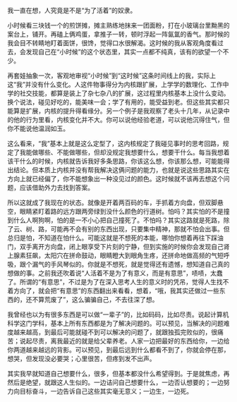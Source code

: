 我一直在想，人究竟是不是“为了活着”的奴隶。

小时候看三块钱一个的煎饼摊，摊主熟练地抹来一团面粉，打在小玻璃台里黝黑的案台上，铺开。再磕上俩鸡蛋，拿推子一转，顿时浮起一阵氤氲的香气。那时候的我会目不转睛地盯着面饼，很馋，觉得口水很解渴。这时候的我从客观角度看过去，会发现自己在“小时候”的这个状态里，其实一点都不纯真，该有的欲望一个不少。

再套娃抽象一次，客观地审视“小时候”到“这时候”这条时间线上的我，实际上这“我”并没有什么变化。人这件物事得分为内核跟扩展，上学学的数理化、工作中学的社交技能，都算是装上了杂七杂八的扩展，这过程里内核基本上没什么变动。换个说法，碰见好吃的，能美味一会；学了有用的，能受益到老。但这些其实都只能算是扩展，内核的提升得看缘分。另一个例子是我观察了老头十几年，从记录中的他的行为里看，内核变化并不大。你可以说他经验老道，可以说他沉得住气，但你不能说他温润如玉。

这么看来，“我”基本上就是这么定型了，这内核规定了我碰见事时的思考回路，规定了我能做哪些、不能做哪些，但却没规定我想要什么，想要干什么。每当我想着该干什么的时候，内核就告诉我好多条思路，你该这么想，你该那么想，可能能得出结论。但本质上内核并没有帮我解决这俩问题的能力，也就是说这些思路其实在方向上就已经偏了，你不能想象出一种没见过的颜色。这时候就不该再去想这个问题，应该借助外力去找到答案。

所以这就成了我现在的状态。就像是开着两百码的车，手抓着方向盘，但双脚悬空，眼睛紧盯着路的远方跟两旁绿到没什么颜色的行道树。怕吗？其实怕的不是撞到什么人啊狗啊，怕的是一不小心把自己撞死了。不怕吗？其实这路就是死路，除了云、树、路，可能再不会有别的东西出现，只要集中精神，那就不怕会出事。但总归是怕，不知道在怕什么。可能这就是不想死的本能，哪怕你想着再往下踩油门，双手离开方向盘，闭上眼享受下片刻的宁静，但到实施的时候你会发现自己肾上腺素狂飙，太阳穴在拼命鼓动，眼睛瞪大到眼角生疼，还拼命地做高频的气短呼吸，跟个漏气的手风琴似的。你就是不想死，就是觉得还有遗憾，想知道自己真的想做的事。之前我还吹着说“人活着不是为了有意义，而是有意思”，啧啧，太蠢了。所谓的“有意思”，不过是为了在深入思考人生的意义时的凭吊，觉得人生找不着方向了，就会把“有意思”的东西翻出来看看，想着，“哦，我其实还做过一些东西的，还不算荒废了”，这么骗骗自己，不去往深了想。

我曾经也以为有很多东西是可以做“一辈子”的，比如码码，比如尽责。说起计算机科学这门学科，基本上所有东西都是为了解决问题的。可以预见，当解决的问题难度越来越高，到最后可能就碰不到可以解决的问题了，就跟独孤完败似的，很痛苦；说起尽责，离我最近的就是给父辈养老。人家一边把最好的东西给你，一边给你两道越来越远的背影。可以预见，到最后远到什么都看不到了，你就会停在那，想哭，但发现没必要哭；心里很苦，但疼到发不出声。

其实我早就知道自己想要什么，很多，但基本都没什么希望得到。于是就焦虑，再然后是绝望，就跟这人生似的。一边诘问自己想要什么，一边否认想要的；一边努力向目标奋斗，一边告诉自己这些其实毫无意义；一边生，一边死。
